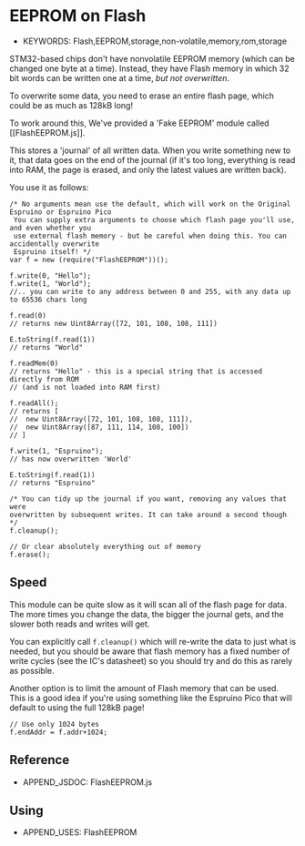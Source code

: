 <!--- Copyright (c) 2013 Gordon Williams, Pur3 Ltd. See the file LICENSE for copying permission. -->
EEPROM on Flash
===============

* KEYWORDS: Flash,EEPROM,storage,non-volatile,memory,rom,storage

STM32-based chips don't have nonvolatile EEPROM memory (which can be changed one byte at a
time). Instead, they have Flash memory in which 32 bit words can be written one at a time,
*but not overwritten*.

To overwrite some data, you need to erase an entire flash page, which could be as much as 128kB long!

To work around this, We've provided a 'Fake EEPROM' module called [[FlashEEPROM.js]].

This stores a 'journal' of all written data. When you write something new to it, that data
goes on the end of the journal (if it's too long, everything is read into RAM, the page is
erased, and only the latest values are written back).

You use it as follows:

```
/* No arguments mean use the default, which will work on the Original Espruino or Espruino Pico
 You can supply extra arguments to choose which flash page you'll use, and even whether you
 use external flash memory - but be careful when doing this. You can accidentally overwrite
 Espruino itself! */
var f = new (require("FlashEEPROM"))(); 

f.write(0, "Hello");
f.write(1, "World");
//.. you can write to any address between 0 and 255, with any data up to 65536 chars long

f.read(0)
// returns new Uint8Array([72, 101, 108, 108, 111])

E.toString(f.read(1))
// returns "World"

f.readMem(0)
// returns "Hello" - this is a special string that is accessed directly from ROM 
// (and is not loaded into RAM first)

f.readAll();
// returns [
//  new Uint8Array([72, 101, 108, 108, 111]),
//  new Uint8Array([87, 111, 114, 108, 100])
// ]

f.write(1, "Espruino");
// has now overwritten 'World'

E.toString(f.read(1))
// returns "Espruino"

/* You can tidy up the journal if you want, removing any values that were
overwritten by subsequent writes. It can take around a second though */
f.cleanup();

// Or clear absolutely everything out of memory
f.erase();

```

Speed
-----

This module can be quite slow as it will scan all of the flash page for data. The more times
you change the data, the bigger the journal gets, and the slower both reads and writes will get.

You can explicitly call `f.cleanup()` which will re-write the data to just what is needed, but
you should be aware that flash memory has a fixed number of write cycles (see the IC's datasheet)
so you should try and do this as rarely as possible.

Another option is to limit the amount of Flash memory that can be used. This is a good idea if
you're using something like the Espruino Pico that will default to using the full 128kB page! 

```
// Use only 1024 bytes
f.endAddr = f.addr+1024;
```


Reference
--------------
 
* APPEND_JSDOC: FlashEEPROM.js


Using 
-----

* APPEND_USES: FlashEEPROM
